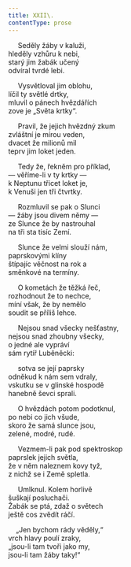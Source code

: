 ```yaml
---
title: XXII\.
contentType: prose
---
```


     Seděly žáby v kaluži,  
hleděly vzhůru k nebi,  
starý jim žabák učený  
odvíral tvrdé lebi.

     Vysvětloval jim oblohu,  
líčil ty světlé drtky,  
mluvil o pánech hvězdářích  
zove je „Světa krtky“.

     Pravil, že jejich hvězdný zkum  
zvláštní je mírou veden,  
dvacet že milionů mil  
teprv jim loket jeden.

     Tedy že, řekněm pro příklad,  
— věříme-li v ty krtky —  
k Neptunu třicet loket je,  
k Venuši jen tři čtvrtky.

     Rozmluvil se pak o Slunci  
— žáby jsou divem němy —  
ze Slunce že by nastrouhal  
na tři sta tisíc Zemí.

     Slunce že velmi slouží nám,  
paprskovými klíny  
štípajíc věčnost na rok a  
směnkové na termíny.

     O kometách že těžká řeč,  
rozhodnout že to nechce,  
míní však, že by nemělo  
soudit se příliš lehce.

     Nejsou snad všecky nešťastny,  
nejsou snad zhoubny všecky,  
o jedné ale vypráví  
sám rytíř Luběněcki:

     sotva se její paprsky  
odněkud k nám sem vdraly,  
vskutku se v glinské hospodě  
hanebně ševci sprali.

     O hvězdách potom podotknul,  
po nebi co jich všude,  
skoro že samá slunce jsou,  
zelené, modré, rudé.

     Vezmem-li pak pod spektroskop  
paprslek jejich světla,  
že v něm naleznem kovy tyž,  
z nichž se i Země spletla.

     Umlknul. Kolem horlivě  
šuškají posluchači.  
Žabák se ptá, zdaž o světech  
ještě cos zvědít ráčí.

    „Jen bychom rády věděly,“  
vrch hlavy poulí zraky,  
„jsou-li tam tvoři jako my,  
jsou-li tam žáby taky!“
